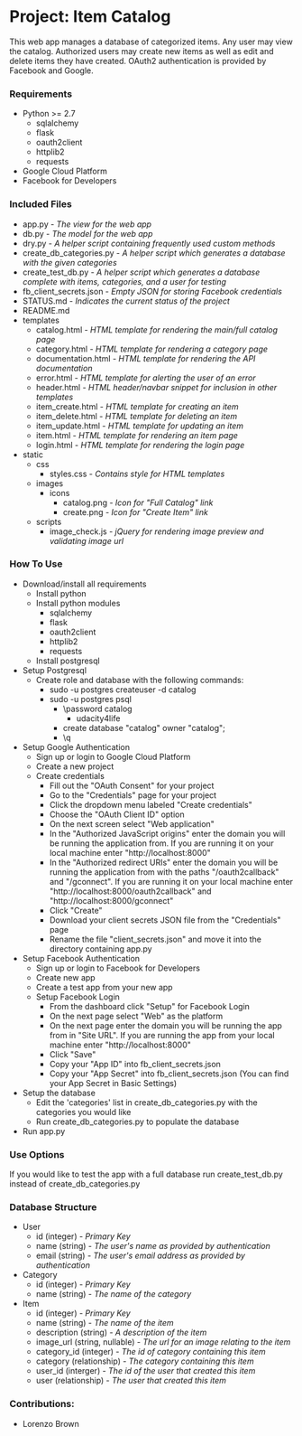 # Project: Item Catalog

This web app manages a database of categorized items. Any user may view the catalog. Authorized users may create new items as well as edit and delete items they have created. OAuth2 authentication is provided by Facebook and Google.

### Requirements
* Python >= 2.7
    * sqlalchemy
    * flask
    * oauth2client
    * httplib2
    * requests
* Google Cloud Platform
* Facebook for Developers

### Included Files
* app.py - *The view for the web app*
* db.py - *The model for the web app*
* dry.py - *A helper script containing frequently used custom methods*
* create_db_categories.py - *A helper script which generates a database with the given categories*
* create_test_db.py - *A helper script which generates a database complete with items, categories, and a user for testing*
* fb_client_secrets.json - *Empty JSON for storing Facebook credentials*
* STATUS.md - *Indicates the current status of the project*
* README.md
* templates
    * catalog.html - *HTML template for rendering the main/full catalog page*
    * category.html - *HTML template for rendering a category page*
    * documentation.html - *HTML template for rendering the API documentation*
    * error.html - *HTML template for alerting the user of an error*
    * header.html - *HTML header/navbar snippet for inclusion in other templates*
    * item_create.html - *HTML template for creating an item*
    * item_delete.html - *HTML template for deleting an item*
    * item_update.html - *HTML template for updating an item*
    * item.html - *HTML template for rendering an item page*
    * login.html - *HTML template for rendering the login page*
* static
    * css
        * styles.css - *Contains style for HTML templates*
    * images
        * icons
            * catalog.png - *Icon for "Full Catalog" link*
            * create.png - *Icon for "Create Item" link*
    * scripts
        * image_check.js - *jQuery for rendering image preview and validating image url*

### How To Use
* Download/install all requirements
    * Install python
    * Install python modules
        * sqlalchemy
        * flask
        * oauth2client
        * httplib2
        * requests
    * Install postgresql
* Setup Postgresql
    * Create role and database with the following commands:
        * sudo -u postgres createuser -d catalog
        * sudo -u postgres psql
            * \password catalog
                * udacity4life
            * create database "catalog" owner "catalog";
            * \q
* Setup Google Authentication
    * Sign up or login to Google Cloud Platform
    * Create a new project
    * Create credentials
        * Fill out the "OAuth Consent" for your project
        * Go to the "Credentials" page for your project
        * Click the dropdown menu labeled "Create credentials"
        * Choose the "OAuth Client ID" option
        * On the next screen select "Web application"
        * In the "Authorized JavaScript origins" enter the domain you will be running the application from. If you are running it on your local machine enter "http://localhost:8000"
        * In the "Authorized redirect URIs" enter the domain you will be running the application from with the paths "/oauth2callback" and "/gconnect". If you are running it on your local machine enter "http://localhost:8000/oauth2callback" and "http://localhost:8000/gconnect"
        * Click "Create"
        * Download your client secrets JSON file from the "Credentials" page
        * Rename the file "client_secrets.json" and move it into the directory containing app.py
* Setup Facebook Authentication
    * Sign up or login to Facebook for Developers
    * Create new app
    * Create a test app from your new app
    * Setup Facebook Login
        * From the dashboard click "Setup" for Facebook Login
        * On the next page select "Web" as the platform
        * On the next page enter the domain you will be running the app from in "Site URL". If you are running the app from your local machine enter "http://localhost:8000"
        * Click "Save"
        * Copy your "App ID" into fb_client_secrets.json
        * Copy your "App Secret" into fb_client_secrets.json (You can find your App Secret in Basic Settings)
* Setup the database
    * Edit the 'categories' list in create_db_categories.py with the categories you would like
    * Run create_db_categories.py to populate the database
* Run app.py

### Use Options
If you would like to test the app with a full database run create_test_db.py instead of create_db_categories.py

### Database Structure
* User
    * id (integer) - *Primary Key*
    * name (string) - *The user's name as provided by authentication*
    * email (string) - *The user's email address as provided by authentication*
* Category
    * id (integer) - *Primary Key*
    * name (string) - *The name of the category*
* Item
    * id (integer) - *Primary Key*
    * name (string) - *The name of the item*
    * description (string) - *A description of the item*
    * image_url (string, nullable) - *The url for an image relating to the item*
    * category_id (integer) - *The id of category containing this item*
    * category (relationship) - *The category containing this item*
    * user_id (interger) - *The id of the user that created this item*
    * user (relationship) - *The user that created this item*

### Contributions:
* Lorenzo Brown
